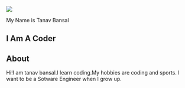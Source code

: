 <!DOCTYPE html>
<html lang="">
<head>
    <meta charset="utf-8">
    <meta name="viewport" content="width=device-width, initial-scale=1.0">
    <link rel="stylesheet" href="style.css">
</head>

<body>
    <section id="qwlcome">
    <img src="https://s3-whjr-v2-prod-bucket.whjr.online/af7a759b-ae60-4d4d-aa8e-58c0a8d2812a.PNG" id="myimage">
        <p>My Name is <span id="myname">Tanav Bansal</span></p>
        <h1>I Am A Coder</h1>
    </section>
    <section id="info">
        <h2>About</h2>
        <p>Hi!I am tanav bansal.I learn coding.My hobbies are coding and sports. I want to be a Sotware Engineer when I grow up.</p>
    </section>
</body>
</html>
